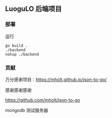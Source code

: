 ## LuoguLO 后端项目

### 部署

运行
```shell
go build .
./backend
nohup ./backend
```

### 贡献

万分感谢项目：https://mholt.github.io/json-to-go/

感谢感谢感谢

https://github.com/mholt/json-to-go

mongodb 测试服务器

